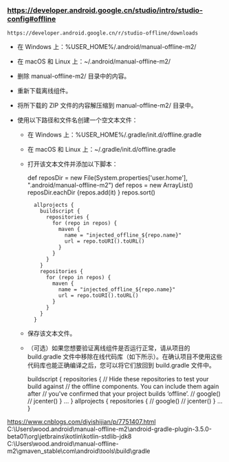 
### https://developer.android.google.cn/studio/intro/studio-config#offline

    https://developer.android.google.cn/r/studio-offline/downloads

- 在 Windows 上：%USER_HOME%/.android/manual-offline-m2/
- 在 macOS 和 Linux 上：~/.android/manual-offline-m2/

- 删除 manual-offline-m2/ 目录中的内容。
- 重新下载离线组件。
- 将所下载的 ZIP 文件的内容解压缩到 manual-offline-m2/ 目录中。

- 使用以下路径和文件名创建一个空文本文件：
    - 在 Windows 上：%USER_HOME%/.gradle/init.d/offline.gradle
    - 在 macOS 和 Linux 上：~/.gradle/init.d/offline.gradle

    - 打开该文本文件并添加以下脚本：

        def reposDir = new File(System.properties['user.home'], ".android/manual-offline-m2")
            def repos = new ArrayList()
            reposDir.eachDir {repos.add(it) }
            repos.sort()

            allprojects {
              buildscript {
                repositories {
                  for (repo in repos) {
                    maven {
                      name = "injected_offline_${repo.name}"
                      url = repo.toURI().toURL()
                    }
                  }
                }
              }
              repositories {
                for (repo in repos) {
                  maven {
                    name = "injected_offline_${repo.name}"
                    url = repo.toURI().toURL()
                  }
                }
              }
            }

    - 保存该文本文件。
    - （可选）如果您想要验证离线组件是否运行正常，请从项目的 build.gradle 文件中移除在线代码库（如下所示）。在确认项目不使用这些代码库也能正确编译之后，您可以将它们放回到 build.gradle 文件中。

        buildscript {
                repositories {
                    // Hide these repositories to test your build against
                    // the offline components. You can include them again after
                    // you've confirmed that your project builds ‘offline’.
                    // google()
                    // jcenter()
                }
                ...
            }
            allprojects {
                repositories {
                    // google()
                    // jcenter()
                }
                ...
            }


https://www.cnblogs.com/diyishijian/p/7751407.html
C:\Users\wood\.android\manual-offline-m2\android-gradle-plugin-3.5.0-beta01\org\jetbrains\kotlin\kotlin-stdlib-jdk8
C:\Users\wood\.android\manual-offline-m2\gmaven_stable\com\android\tools\build\gradle



